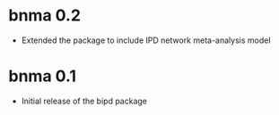 # bnma 0.2

* Extended the package to include IPD network meta-analysis model

# bnma 0.1

* Initial release of the bipd package

